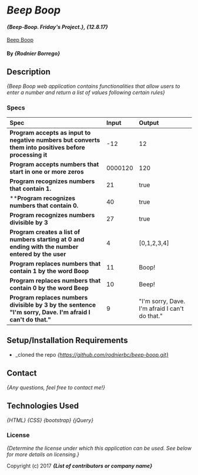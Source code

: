 # _Beep Boop_

#### _{Beep-Boop. Friday's Project.}, {12.8.17}_
[Beep Boop](https://rodnierbc.github.io/Beep-Boop/)
#### By _**{Rodnier Borrego}**_

## Description

_{Beep Boop web application contains functionalities that allow users to enter a number and return a list of values ​​following certain rules}_

### Specs
| Spec | Input | Output |
| :-------------------- | :------------------- | :------------------------ |
| **Program accepts as input to negative numbers but converts them into positives before processing it** | -12 | 12 |
| **Program accepts numbers that start in one or more zeros** | 0000120 | 120 |
| **Program recognizes numbers that contain 1.** | 21 | true|
| ****Program recognizes numbers that contain 0.** | 40 | true |
| **Program recognizes numbers divisible by 3** | 27 | true |
| **Program creates a list of numbers starting at 0 and ending with the number entered by the user** | 4 | [0,1,2,3,4] |
| **Program replaces numbers that contain 1 by the word Boop** | 11 | Boop! |
| **Program replaces numbers that contain 0 by the word Beep** | 10 | Beep! |
| **Program replaces numbers divisible by 3 by the sentence "I'm sorry, Dave. I'm afraid I can't do that."** | 9 | "I'm sorry, Dave. I'm afraid I can't do that." |




## Setup/Installation Requirements

* _cloned the repo
_{https://github.com/rodnierbc/beep-boop.git}_

## Contact  

_{Any questions, feel free to contact me!}_

## Technologies Used

_{HTML}_
_{CSS}_
_{bootstrap}_
_{jQuery}_

### License

*{Determine the license under which this application can be used.  See below for more details on licensing.}*

Copyright (c) 2017 **_{List of contributors or company name}_**
